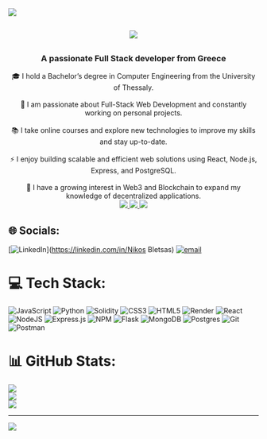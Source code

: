 <img align="center" src="https://camo.githubusercontent.com/7b8c225ae1ad1172688e7a65f9cfd5dc7a54fd5c1e612936815b0538ee5da919/68747470733a2f2f63617073756c652d72656e6465722e76657263656c2e6170702f6170693f746578743d48657925323045766572796f6e652126616e696d6174696f6e3d66616465496e26747970653d776176696e6726636f6c6f723d72616e646f6d26666f6e74436f6c6f723d336238326636266865696768743d3130302677696474683d31303025"/> 

<h2 align="center">
<img src="https://readme-typing-svg.herokuapp.com/?font=Righteous&size=35&center=true&vCenter=true&width=500&height=70&duration=4000&lines=I'm+Nikos+Bletsas;" />
<h2/>
  
<h3 align="center">A passionate Full Stack developer from Greece</h3>

<div align ="center">
🎓 I hold a Bachelor’s degree in Computer Engineering from the University of Thessaly.<br><br>
🚀 I am passionate about Full-Stack Web Development and constantly working on personal projects. <br><br>
📚 I take online courses and explore new technologies to improve my skills and stay up-to-date. <br><br>
⚡ I enjoy building scalable and efficient web solutions using React, Node.js, Express, and PostgreSQL.<br><br>
🔗 I have a growing interest in Web3 and Blockchain to expand my knowledge of decentralized applications. 
</div>

<div align="center"> 
  <a href="mailto:pedro.sales.muniz@gmail.com">
    <img src="https://img.shields.io/badge/Gmail-333333?style=for-the-badge&logo=gmail&logoColor=red" />
  </a>
  <a href="https://linkedin.com/in/pedro-sales-muniz" target="_blank">
    <img src="https://img.shields.io/badge/LinkedIn-0077B5?style=for-the-badge&logo=linkedin&logoColor=white" target="_blank" />
  </a>
  <a href="https://salesp07.github.io" target="_blank">
     <img src="https://img.shields.io/badge/Portfolio-FF5722?style=for-the-badge&logo=todoist&logoColor=white" target="_blank" /> <!-- sqlite, safari, google-chrome are other good icon options -->
  </a>
</div>

## 🌐 Socials:
[![LinkedIn](https://img.shields.io/badge/LinkedIn-%230077B5.svg?logo=linkedin&logoColor=white)](https://linkedin.com/in/Nikos Bletsas) [![email](https://img.shields.io/badge/Email-D14836?logo=gmail&logoColor=white)](mailto:nbletsas98@gmail.com) 

# 💻 Tech Stack:
![JavaScript](https://img.shields.io/badge/javascript-%23323330.svg?style=for-the-badge&logo=javascript&logoColor=%23F7DF1E) ![Python](https://img.shields.io/badge/python-3670A0?style=for-the-badge&logo=python&logoColor=ffdd54) ![Solidity](https://img.shields.io/badge/Solidity-%23363636.svg?style=for-the-badge&logo=solidity&logoColor=white) ![CSS3](https://img.shields.io/badge/css3-%231572B6.svg?style=for-the-badge&logo=css3&logoColor=white) ![HTML5](https://img.shields.io/badge/html5-%23E34F26.svg?style=for-the-badge&logo=html5&logoColor=white) ![Render](https://img.shields.io/badge/Render-%46E3B7.svg?style=for-the-badge&logo=render&logoColor=white) ![React](https://img.shields.io/badge/react-%2320232a.svg?style=for-the-badge&logo=react&logoColor=%2361DAFB) ![NodeJS](https://img.shields.io/badge/node.js-6DA55F?style=for-the-badge&logo=node.js&logoColor=white) ![Express.js](https://img.shields.io/badge/express.js-%23404d59.svg?style=for-the-badge&logo=express&logoColor=%2361DAFB) ![NPM](https://img.shields.io/badge/NPM-%23CB3837.svg?style=for-the-badge&logo=npm&logoColor=white) ![Flask](https://img.shields.io/badge/flask-%23000.svg?style=for-the-badge&logo=flask&logoColor=white) ![MongoDB](https://img.shields.io/badge/MongoDB-%234ea94b.svg?style=for-the-badge&logo=mongodb&logoColor=white) ![Postgres](https://img.shields.io/badge/postgres-%23316192.svg?style=for-the-badge&logo=postgresql&logoColor=white) ![Git](https://img.shields.io/badge/git-%23F05033.svg?style=for-the-badge&logo=git&logoColor=white) ![Postman](https://img.shields.io/badge/Postman-FF6C37?style=for-the-badge&logo=postman&logoColor=white)
# 📊 GitHub Stats:
![](https://github-readme-stats.vercel.app/api?username=NikosMple&theme=dark&hide_border=true&include_all_commits=false&count_private=false)<br/>
![](https://github-readme-streak-stats.herokuapp.com/?user=NikosMple&theme=dark&hide_border=true)<br/>
![](https://github-readme-stats.vercel.app/api/top-langs/?username=NikosMple&theme=dark&hide_border=true&include_all_commits=false&count_private=false&layout=compact)

---
[![](https://visitcount.itsvg.in/api?id=NikosMple&icon=0&color=0)](https://visitcount.itsvg.in)

<!-- Proudly created with GPRM ( https://gprm.itsvg.in ) -->

